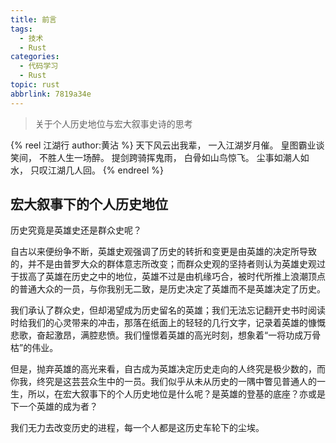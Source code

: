 ```yaml
---
title: 前言
tags:
  - 技术
  - Rust
categories:
  - 代码学习
  - Rust
topic: rust
abbrlink: 7819a34e
---
```


> 关于个人历史地位与宏大叙事史诗的思考

<!-- more -->

{% reel 江湖行 author:黄沾 %}
天下风云出我辈，
一入江湖岁月催。
皇图霸业谈笑间，
不胜人生一场醉。
提剑跨骑挥鬼雨，
白骨如山鸟惊飞。
尘事如潮人如水，
只叹江湖几人回。
{% endreel %}

## 宏大叙事下的个人历史地位

历史究竟是英雄史还是群众史呢？

自古以来便纷争不断，英雄史观强调了历史的转折和变更是由英雄的决定所导致的，并不是由普罗大众的群体意志所改变；而群众史观的坚持者则认为英雄史观过于拔高了英雄在历史之中的地位，英雄不过是由机缘巧合，被时代所推上浪潮顶点的普通大众的一员，与你我别无二致，是历史决定了英雄而不是英雄决定了历史。

我们承认了群众史，但却渴望成为历史留名的英雄；我们无法忘记翻开史书时阅读时给我们的心灵带来的冲击，那落在纸面上的轻轻的几行文字，记录着英雄的慷慨悲歌，奋起激昂，满腔悲愤。我们憧憬着英雄的高光时刻，想象着“一将功成万骨枯”的伟业。

但是，抛弃英雄的高光来看，自古成为英雄决定历史走向的人终究是极少数的，而你我，终究是这芸芸众生中的一员。我们似乎从未从历史的一隅中瞥见普通人的一生，所以，在宏大叙事下的个人历史地位是什么呢？是英雄的登基的底座？亦或是下一个英雄的成为者？

我们无力去改变历史的进程，每一个人都是这历史车轮下的尘埃。
